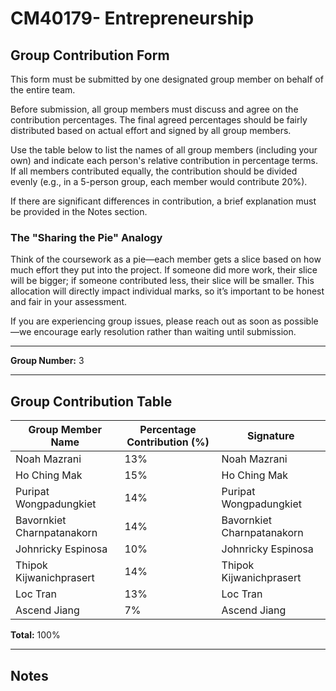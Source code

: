 # CM40179- Entrepreneurship

## Group Contribution Form

This form must be submitted by one designated group member on behalf of the entire team.

Before submission, all group members must discuss and agree on the contribution percentages. The final agreed percentages should be fairly distributed based on actual effort and signed by all group members.

Use the table below to list the names of all group members (including your own) and indicate each person's relative contribution in percentage terms. If all members contributed equally, the contribution should be divided evenly (e.g., in a 5-person group, each member would contribute 20%).

If there are significant differences in contribution, a brief explanation must be provided in the Notes section.

### The "Sharing the Pie" Analogy

Think of the coursework as a pie—each member gets a slice based on how much effort they put into the project. If someone did more work, their slice will be bigger; if someone contributed less, their slice will be smaller. This allocation will directly impact individual marks, so it’s important to be honest and fair in your assessment.

If you are experiencing group issues, please reach out as soon as possible—we encourage early resolution rather than waiting until submission.

---

**Group Number:** 3

---

## Group Contribution Table

| Group Member Name           | Percentage Contribution (%) | Signature         |
|-----------------------------|-----------------------------|-------------------|
| Noah Mazrani                | 13%                         | Noah Mazrani      |
| Ho Ching Mak                | 15%                         |            Ho Ching Mak        |
| Puripat Wongpadungkiet      | 14%                         |     Puripat Wongpadungkiet                |
| Bavornkiet Charnpatanakorn  | 14%                         |     Bavornkiet Charnpatanakorn              |
| Johnricky Espinosa          | 10%                         |           Johnricky Espinosa              |
| Thipok Kijwanichprasert     | 14%                         |      Thipok Kijwanichprasert          |
| Loc Tran                    | 13%                         |       Loc Tran            |
| Ascend Jiang                | 7%                          |               Ascend Jiang    |

**Total:** 100%

---

## Notes
